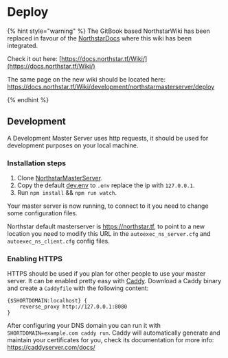 # Deploy

{% hint style="warning" %}
The GitBook based NorthstarWiki has been replaced in favour of the [NorthstarDocs](https://docs.northstar.tf/) where this wiki has been integrated.

Check it out here: [https://docs.northstar.tf/Wiki/](https://docs.northstar.tf/Wiki/)

The same page on the new wiki should be located here: https://docs.northstar.tf/Wiki/development/northstarmasterserver/deploy

{% endhint %}

## Development

A Development Master Server uses http requests, it should be used for development purposes on your local machine.

### Installation steps

1. Clone [NorthstarMasterServer](https://github.com/R2Northstar/NorthstarMasterServer).
2. Copy the default [dev.env](https://github.com/R2Northstar/NorthstarMasterServer/blob/main/dev.env) to `.env` replace the ip with `127.0.0.1`.
3. Run `npm install` && `npm run watch`.

Your master server is now running, to connect to it you need to change some configuration files.

Northstar default masterserver is https://northstar.tf, to point to a new location you need to modify this URL in the `autoexec_ns_server.cfg` and `autoexec_ns_client.cfg` config files.

### Enabling HTTPS

HTTPS should be used if you plan for other people to use your master server. It can be enabled pretty easy with [Caddy](https://caddyserver.com/). Download a Caddy binary and create a `Caddyfile` with the following content:

```
{$SHORTDOMAIN:localhost} {
    reverse_proxy http://127.0.0.1:8080
}
```

After configuring your DNS domain you can run it with `SHORTDOMAIN=example.com caddy run`. Caddy will automatically generate and maintain your certificates for you, check its documentation for more info: https://caddyserver.com/docs/
